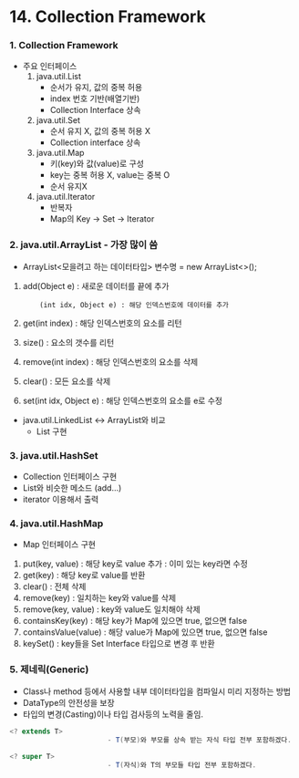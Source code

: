 # 14. Collection Framework

### 1. Collection Framework

- 주요 인터페이스
    1. java.util.List
        - 순서가 유지, 값의 중복 허용
        - index 번호 기반(배열기반)
        - Collection Interface 상속
    2. java.util.Set
        - 순서 유지 X, 값의 중복 허용 X
        - Collection interface 상속
    3. java.util.Map
        - 키(key)와 값(value)로 구성
        - key는 중복 허용 X, value는 중복 O
        - 순서 유지X
    4. java.util.Iterator
        - 반복자
        - Map의 Key → Set → Iterator

### 2. java.util.ArrayList    -   가장 많이 씀

- ArrayList<모을려고 하는 데이터타입> 변수명 = new ArrayList<>();
1. add(Object e) : 새로운 데이터를 끝에 추가
    
           (int idx, Object e) : 해당 인덱스번호에 데이터를 추가
    
2. get(int index) :  해당 인덱스번호의 요소를 리턴
3. size() : 요소의 갯수를 리턴
4. remove(int index) : 해당 인덱스번호의 요소를 삭제
5. clear() : 모든 요소를 삭제
6. set(int idx, Object e) : 해당 인덱스번호의 요소를 e로 수정
- java.util.LinkedList ↔  ArrayList와 비교
    - List 구현

### 3. java.util.HashSet

- Collection 인터페이스 구현
- List와 비슷한 메소드 (add...)
- iterator 이용해서 출력

### 4. java.util.HashMap

- Map 인터페이스 구현
1. put(key, value) : 해당 key로 value 추가
                           : 이미 있는 key라면 수정
2. get(key) : 해당 key로 value를 반환
3. clear() : 전체 삭제
4. remove(key) : 일치하는 key와 value를 삭제
5. remove(key, value) : key와 value도 일치해야 삭제
6. containsKey(key) : 해당 key가 Map에 있으면 true, 없으면 false
7. containsValue(value) : 해당 value가 Map에 있으면 true, 없으면 false
8. keySet() : key들을 Set Interface 타입으로 변경 후 반환

### 5. 제네릭(Generic)

- Class나 method 등에서 사용할 내부 데이터타입을 컴파일시 미리 지정하는 방법
- DataType의 안전성을 보장
- 타입의 변경(Casting)이나 타입 검사등의 노력을 줄임.

```java
<? extends T>
						- T(부모)와 부모를 상속 받는 자식 타입 전부 포함하겠다.
								
<? super T>
						- T(자식)와 T의 부모들 타입 전부 포함하겠다.
```